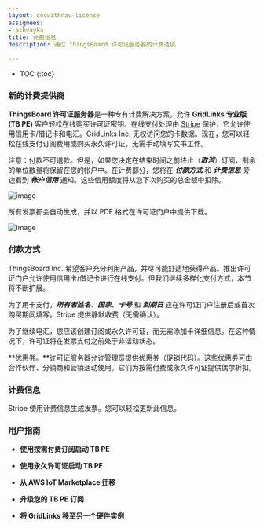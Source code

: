 ```yaml
---
layout: docwithnav-license
assignees:
- ashvayka
title: 计费信息
description: 通过 ThingsBoard 许可证服务器的计费选项

---
```

* TOC
{:toc}

### 新的计费提供商

**ThingsBoard 许可证服务器**是一种专有计费解决方案，允许 **GridLinks 专业版 (TB PE)** 客户轻松在线购买许可证密钥。在线支付处理由 [Stripe](https://stripe.com/) 保护，它允许使用信用卡/借记卡和电汇。GridLinks Inc. 无权访问您的卡数据。现在，您可以轻松在线支付订阅费用或购买永久许可证，无需手动填写文书工作。

注意：付款不可退款。但是，如果您决定在结束时间之前终止（***取消***）订阅，剩余的单位数量将保留在您的帐户中。在计费部分，您将在 ***付款方式*** 和 ***计费信息*** 旁边看到 ***帐户信用*** 通知。这些信用额度将从您下次购买的总金额中扣除。

![image](/images/license/accountcredit.png) 

所有发票都会自动生成，并以 PDF 格式在许可证门户中提供下载。

![image](/images/license/billing.png) 

### 付款方式
ThingsBoard Inc. 希望客户充分利用产品，并尽可能舒适地获得产品。推出许可证门户允许使用信用卡/借记卡进行在线支付。但我们继续多样化支付方式，本节将不断扩展。

为了用卡支付，***所有者姓名***、***国家***、***卡号*** 和 ***到期日*** 应在许可证门户注册后或首次购买期间填写。Stripe 提供静默收费（无需确认）。

为了继续电汇，您应该创建订阅或永久许可证，而无需添加卡详细信息。在这种情况下，许可证将在发票支付之前处于非活动状态。

**优惠券。**许可证服务器允许管理员提供优惠券（促销代码）。这些优惠券可由合作伙伴、分销商和营销活动使用。它们为按需付费或永久许可证提供偶尔折扣。

### 计费信息
Stripe 使用计费信息生成发票。您可以轻松更新此信息。

### 用户指南

- **使用按需付费订阅启动 TB PE**

- **使用永久许可证启动 TB PE**

- **从 AWS IoT Marketplace 迁移**

- **升级您的 TB PE 订阅**

- **将 GridLinks 移至另一个硬件实例**